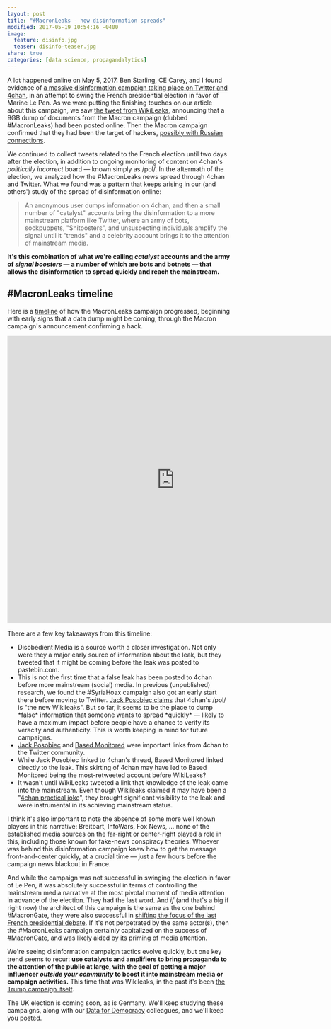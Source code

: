 ```yaml
---
layout: post
title: "#MacronLeaks - how disinformation spreads"
modified: 2017-05-19 10:54:16 -0400
image:
  feature: disinfo.jpg
  teaser: disinfo-teaser.jpg
share: true
categories: [data science, propagandalytics]
---
```


A lot happened online on May 5, 2017. Ben Starling, CE Carey, and I found evidence of <a href="https://medium.com/data-for-democracy/democracy-hacked-a46c04d9e6d1" target="blank_">a massive disinformation campaign taking place on Twitter and 4chan</a>, in an attempt to swing the French presidential election in favor of Marine Le Pen. As we were putting the finishing touches on our article about this campaign, we saw <a href="https://twitter.com/wikileaks/status/860577607670276096" target="blank_">the tweet from WikiLeaks</a>, announcing that a 9GB dump of documents from the Macron campaign (dubbed #MacronLeaks) had been posted online. Then the Macron campaign confirmed that they had been the target of hackers, <a href="http://www.reuters.com/article/us-france-election-macron-leaks-idUSKBN1812AZ?utm_source=twitter&amp;utm_medium=Social" target="blank_">possibly with Russian connections</a>.

We continued to collect tweets related to the French election until two days after the election, in addition to ongoing monitoring of content on 4chan's *politically incorrect* board ― known simply as /pol/. In the aftermath of the election, we analyzed how the #MacronLeaks news spread through 4chan and Twitter. What we found was a pattern that keeps arising in our (and others') study of the spread of disinformation online:

> An anonymous user dumps information on 4chan, and then a small number of "catalyst" accounts bring the disinformation to a more mainstream platform like Twitter, where an army of bots, sockpuppets, "$hitposters", and unsuspecting individuals amplify the signal until it "trends" and a celebrity account brings it to the attention of mainstream media.

**It's this combination of what we're calling *catalyst* accounts and the army of *signal boosters* ― a number of which are bots and botnets ― that allows the disinformation to spread quickly and reach the mainstream.**

## #MacronLeaks timeline

Here is a <a href="https://timeline.knightlab.com/" target="blank_">timeline</a> of how the MacronLeaks campaign progressed, beginning with early signs that a data dump might be coming, through the Macron campaign's announcement confirming a hack.

<iframe src='https://cdn.knightlab.com/libs/timeline3/latest/embed/index.html?source=16WSJUwmVstsjH6R6l1mdext1P9vnXeHu-J88fCWeONs&font=Default&lang=en&initial_zoom=2&height=650' width='150%' height='650' webkitallowfullscreen mozallowfullscreen allowfullscreen frameborder='0'></iframe>

There are a few key takeaways from this timeline:

<ul><li>Disobedient Media is a source worth a closer investigation. Not only were they a major early source of information about the leak, but they tweeted that it might be coming before the leak was posted to pastebin.com. <br></li><li>This is not the first time that a false leak has been posted to 4chan before more mainstream (social) media. In previous (unpublished) research, we found the #SyriaHoax campaign also got an early start there before moving to Twitter. <a href="https://twitter.com/JackPosobiec/status/860567142965575681" target="blank_">Jack Posobiec claims</a> that 4chan's /pol/ is "the new Wikileaks". But so far, it seems to be the place to dump *false* information that someone wants to spread *quickly* ― likely to have a maximum impact before people have a chance to verify its veracity and authenticity. This is worth keeping in mind for future campaigns.</li><li><a href="https://twitter.com/JackPosobiec/" target="blank_">Jack Posobiec</a> and <a href="https://twitter.com/BasedMonitored" target="blank_">Based Monitored</a> were important links from 4chan to the Twitter community.</li><li>While Jack Posobiec linked to 4chan's thread, Based Monitored linked directly to the leak. This skirting of 4chan may have led to Based Monitored being the most-retweeted account before WikiLeaks?</li><li>It wasn't until WikiLeaks tweeted a link that knowledge of the leak came into the mainstream. Even though Wikileaks claimed it may have been a "<a href="https://twitter.com/wikileaks/status/860577607670276096" target="blank_">4chan practical joke</a>", they brought significant visibility to the leak and were instrumental in its achieving mainstream status.</li></ul>

I think it's also important to note the absence of some more well known players in this narrative: Breitbart, InfoWars, Fox News, ... none of the established media sources on the far-right or center-right played a role in this, including those known for fake-news conspiracy theories. Whoever was behind this disinformation campaign knew how to get the message front-and-center quickly, at a crucial time ― just a few hours before the campaign news blackout in France. 

And while the campaign was not successful in swinging the election in favor of Le Pen, it was absolutely successful in terms of controlling the mainstream media narrative at the most pivotal moment of media attention in advance of the election. They had the last word. And *if* (and that's a big if right now) the architect of this campaign is the same as the one behind #MacronGate, they were also successful in <a href="http://www.telegraph.co.uk/news/2017/05/04/emmanuel-macron-files-defamation-complaint-marine-le-pen-offshore/" target="blank_">shifting the focus of the last French presidential debate</a>. If it's not perpetrated by the same actor(s), then the #MacronLeaks campaign certainly capitalized on the success of #MacronGate, and was likely aided by its priming of media attention.

We're seeing disinformation campaign tactics evolve quickly, but one key trend seems to recur: **use catalysts and amplifiers to bring propaganda to the attention of the public at large, with the goal of getting a major influencer *outside your community* to boost it into mainstream media or campaign activities.** This time that was Wikileaks, in the past it's been <a href="http://www.politico.com/magazine/story/2017/03/memes-4chan-trump-supporters-trolls-internet-214856" target="blank_">the Trump campaign itself</a>.

The UK election is coming soon, as is Germany. We'll keep studying these campaigns, along with our <a href="http://datafordemocracy.org/" target="blank_">Data for Democracy</a> colleagues, and we'll keep you posted.